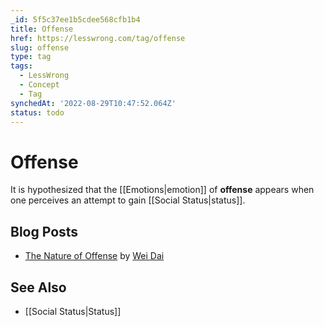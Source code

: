 ```yaml
---
_id: 5f5c37ee1b5cdee568cfb1b4
title: Offense
href: https://lesswrong.com/tag/offense
slug: offense
type: tag
tags:
  - LessWrong
  - Concept
  - Tag
synchedAt: '2022-08-29T10:47:52.064Z'
status: todo
---
```


# Offense

It is hypothesized that the [[Emotions|emotion]] of **offense** appears when one perceives an attempt to gain [[Social Status|status]].

## Blog Posts

- [The Nature of Offense](http://lesswrong.com/lw/13s/the_nature_of_offense/) by [Wei Dai](https://wiki.lesswrong.com/wiki/Wei_Dai)

## See Also

- [[Social Status|Status]]
